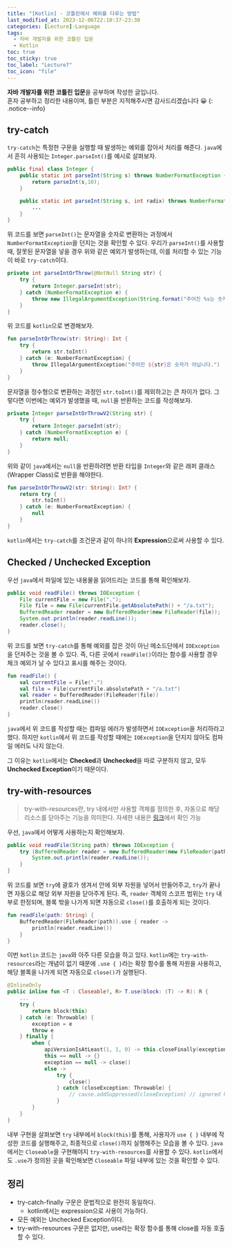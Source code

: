 ```yaml
---
title: "[Kotlin] - 코틀린에서 예외를 다루는 방법"
last_modified_at: 2023-12-06T22:10:37-23:30
categories: [Lecture]-Language
tags:
  - 자바 개발자를 위한 코틀린 입문
  - Kotlin
toc: true
toc_sticky: true
toc_label: "Lecture7"
toc_icon: "file"
---
```


**자바 개발자를 위한 코틀린 입문**을 공부하며 작성한 글입니다.<br>
혼자 공부하고 정리한 내용이며, 틀린 부분은 지적해주시면 감사드리겠습니다 😀
{: .notice--info}

## try-catch

`try-catch`는 특정한 구문을 실행할 때 발생하는 예외를 잡아서 처리를 해준다.
`java`에서 흔히 사용되는 `Integer.parseInt()`를 예시로 살펴보자.

```java
public final class Integer {
    public static int parseInt(String s) throws NumberFormatException {
        return parseInt(s,10);
    }

    public static int parseInt(String s, int radix) throws NumberFormatException {
        ...
    }
}
```

위 코드를 보면 `parseInt()`는 문자열을 숫자로 변환하는 과정에서 `NumberFormatException`을 던지는 것을 확인할 수 있다.
우리가 `parseInt()`를 사용할 때, 잘못된 문자열을 넣을 경우 위와 같은 예외가 발생하는데, 이를 처리할 수 있는 기능이 바로 `try-catch`이다.

```java
private int parseIntOrThrow(@NotNull String str) {
    try {
        return Integer.parseInt(str);
    } catch (NumberFormatException e) {
        throw new IllegalArgumentException(String.format("주어진 %s는 숫자가 아닙니다.", str));
    }
}
```

위 코드를 `kotlin`으로 변경해보자.

```kotlin
fun parseIntOrThrow(str: String): Int {
    try {
        return str.toInt()
    } catch (e: NumberFormatException) {
        throw IllegalArgumentException("주어진 ${str}은 숫자가 아닙니다.")
    }
}
```

문자열을 정수형으로 변환하는 과정인 `str.toInt()`를 제외하고는 큰 차이가 없다.
그렇다면 이번에는 예외가 발생했을 때, `null`을 반환하는 코드를 작성해보자.

```java
private Integer parseIntOrThrowV2(String str) {
    try {
        return Integer.parseInt(str);
    } catch (NumberFormatException e) {
        return null;
    }
}
```

위와 같이 `java`에서는 `null`을 반환하려면 반환 타입을 `Integer`와 같은 래퍼 클래스(Wrapper Class)로 반환을 해야한다.

```kotlin
fun parseIntOrThrowV2(str: String): Int? {
    return try {
        str.toInt()
    } catch (e: NumberFormatException) {
        null
    }
}
```

`kotlin`에서는 `try-catch`를 조건문과 같이 하나의 **Expression**으로써 사용할 수 있다.

## Checked / Unchecked Exception

우선 `java`에서 파일에 있는 내용물을 읽어드리는 코드를 통해 확인해보자.

```java
public void readFile() throws IOException {
    File currentFile = new File(".");
    File file = new File(currentFile.getAbsolutePath() + "/a.txt");
    BufferedReader reader = new BufferedReader(new FileReader(file));
    System.out.println(reader.readLine());
    reader.close();
}
```

위 코드를 보면 `try-catch`를 통해 예외를 잡은 것이 아닌 메소드단에서 `IOException`을 던져주는 것을 볼 수 있다.
즉, 다른 곳에서 `readFile()`이라는 함수를 사용할 경우 체크 예외가 날 수 있다고 표시를 해주는 것이다.

```kotlin
fun readFile() {
    val currentFile = File(".")
    val file = File(currentFile.absolutePath + "/a.txt")
    val reader = BufferedReader(FileReader(file))
    println(reader.readLine())
    reader.close()
}
```

`java`에서 위 코드를 작성할 때는 컴파일 에러가 발생하면서 `IOException`을 처리하라고 했다.
하지만 `kotlin`에서 위 코드를 작성할 때에는 `IOException`을 던지지 않아도 컴파일 에러도 나지 않는다.

그 이유는 `kotlin`에서는 **Checked**과 **Unchecked**을 따로 구분하지 않고, 모두 **Unchecked Exception**이기 때문이다.

## try-with-resources

> try-with-resources란, try 내에서만 사용할 객체를 정의한 후, 자동으로 해당 리소스를 닫아주는 기능을 의미한다.
> 자세한 내용은 [링크](https://jwhyee.github.io/effective-java/effective-java-item-9/)에서 확인 가능

우선, `java`에서 어떻게 사용하는지 확인해보자.

```java
public void readFile(String path) throws IOException {
    try (BufferedReader reader = new BufferedReader(new FileReader(path))) {
        System.out.println(reader.readLine());
    }
}
```

위 코드를 보면 `try`에 괄호가 생겨서 안에 외부 자원을 넣어서 만들어주고, `try`가 끝나면 자동으로 해당 외부 자원을 닫아주게 된다.
즉, `reader` 객체의 스코프 범위는 `try` 내부로 한정되며, 블록 밖을 나가게 되면 자동으로 `close()`를 호출하게 되는 것이다.

```kotlin
fun readFile(path: String) {
    BufferedReader(FileReader(path)).use { reader ->
        println(reader.readLine())
    }
}
```

이번 `kotlin` 코드는 `java`와 아주 다른 모습을 하고 있다.
`kotlin`에는 `try-with-resources`라는 개념이 없기 때문에 `.use { }`라는 확장 함수를 통해 자원을 사용하고, 해당 블록을 나가게 되면 자동으로 `close()`가 실행된다.

```kotlin
@InlineOnly
public inline fun <T : Closeable?, R> T.use(block: (T) -> R): R {
    ...
    try {
        return block(this)
    } catch (e: Throwable) {
        exception = e
        throw e
    } finally {
        when {
            apiVersionIsAtLeast(1, 1, 0) -> this.closeFinally(exception)
            this == null -> {}
            exception == null -> close()
            else ->
                try {
                    close()
                } catch (closeException: Throwable) {
                    // cause.addSuppressed(closeException) // ignored here
                }
        }
    }
}
```

내부 구현을 살펴보면 `try` 내부에서 `block(this)`를 통해, 사용자가 `use { }` 내부에 작성한 코드를 실행해주고, 최종적으로 `close()`까지 실행해주는 모습을 볼 수 있다.
`java`에서는 `Closeable`을 구현해야지 `try-with-resources`를 사용할 수 있다.
`kotlin`에서도 `.use`가 정의된 곳을 확인해보면 `Closeable` 파일 내부에 있는 것을 확인할 수 있다.

## 정리

- try-catch-finally 구문은 문법적으로 완전히 동일하다.
  - kotlin에서는 expression으로 사용이 가능하다.
- 모든 예외는 Unchecked Exception이다.
- try-with-resources 구문은 없지만, use라는 확장 함수를 통해 close를 자동 호출할 수 있다.

